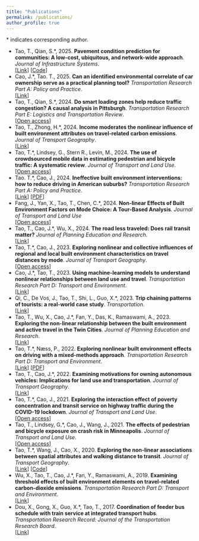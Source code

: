```yaml
---
title: "Publications"
permalink: /publications/
author_profile: true
---
```


\* indicates corresponding author.  
- Tao, T., Qian, S.\*, 2025. **Pavement condition prediction for communities: A low-cost, ubiquitous, and network-wide approach**. *Journal of Infrastructure Systems*.  
[[Link](https://doi.org/10.1061/JITSE4.ISENG-2378)] [[Code](https://github.com/vtao1989/AssetPerformance)]
- Cao, J.\*, Tao. T., 2025. **Can an identified environmental correlate of car ownership serve as a practical planning tool?** *Transportation Research Part A: Policy and Practice*.  
[[Link](https://doi.org/10.1016/j.tra.2024.104304)]
- Tao, T., Qian, S.\*, 2024. **Do smart loading zones help reduce traffic congestion? A causal analysis in Pittsburgh**. *Transportation Research Part E: Logistics and Transportation Review*.  
[[Open access](https://doi.org/10.1016/j.tre.2024.103796)]
- Tao, T., Zhong, H.\*, 2024. **Income moderates the nonlinear influence of built environment attributes on travel-related carbon emissions**. *Journal of Transport Geography*.  
[[Link](https://doi.org/10.1016/j.jtrangeo.2024.103985)]
- Tao, T.\*, Lindsey, G., Stern R., Levin, M., 2024. **The use of crowdsourced mobile data in estimating pedestrian and bicycle traffic: A systematic review**. *Journal of Transport and Land Use*.  
[[Open access](https://doi.org/10.5198/jtlu.2024.2315)]
- Tao. T.\*, Cao, J., 2024. **Ineffective built environment interventions: how to reduce driving in American suburbs?** *Transportation Research Part A: Policy and Practice*.  
[[Link](https://doi.org/10.1016/j.tra.2023.103924)] [[PDF](../files/Tao%20and%20Cao%202024%20TRA.pdf)]
- Fang, J., Yan, X., Tao, T., Chen, C.\*, 2024. **Non-linear Effects of Built Environment Factors on Mode Choice: A Tour-Based Analysis**. *Journal of Transport and Land Use*  
[[Open access](https://doi.org/10.5198/jtlu.2024.2403)]
- Tao, T., Cao, J.\*, Wu, X., 2024. **The road less traveled: Does rail transit matter?** *Journal of Planning Education and Research*.  
[[Link](https://doi.org/10.1177/0739456X211035825)]
- Tao, T.\*, Cao, J., 2023. **Exploring nonlinear and collective influences of regional and local built environment characteristics on travel distances by mode**. *Journal of Transport Geography*.  
[[Open access](https://doi.org/10.1016/j.jtrangeo.2023.103599)]
- Cao, J.\*, Tao, T., 2023. **Using machine-learning models to understand nonlinear relationships between land use and travel**. *Transportation Research Part D: Transport and Environment*.  
[[Link](https://doi.org/10.1016/j.trd.2023.103930)]
- Qi, C., De Vos, J., Tao, T., Shi, L., Guo, X.\*, 2023. **Trip chaining patterns of tourists: a real-world case study**. *Transportation*.  
[[Link](https://doi.org/10.1007/s11116-023-10418-9)]
- Tao, T., Wu, X., Cao, J.\*, Fan, Y., Das, K., Ramaswami, A., 2023. **Exploring the non-linear relationship between the built environment and active travel in the Twin Cities**. *Journal of Planning Education and Research*.  
[[Link](https://doi.org/10.1016/j.trd.2022.103443)]
- Tao, T.\*, Næss, P., 2022. **Exploring nonlinear built environment effects on driving with a mixed-methods approach**. *Transportation Research Part D: Transport and Environment*.  
[[Link](https://doi.org/10.1016/j.trd.2022.103443)] [[PDF](../files/Tao%20and%20Næss%202022%20TRD.pdf)]
- Tao, T., Cao, J.\*, 2022. **Examining motivations for owning autonomous vehicles: Implications for land use and transportation**. *Journal of Transport Geography*.  
[[Link](https://doi.org/10.1016/j.jtrangeo.2022.103361)]
- Tao, T.\*, Cao, J., 2021. **Exploring the interaction effect of poverty concentration and transit service on highway traffic during the COVID-19 lockdown**. *Journal of Transport and Land Use*.  
[[Open access](http://dx.doi.org/10.5198/jtlu.2021.1978)]
- Tao, T., Lindsey, G.\*, Cao, J., Wang, J., 2021. **The effects of pedestrian and bicycle exposure on crash risk in Minneapolis**. *Journal of Transport and Land Use*.  
[[Open access](http://dx.doi.org/10.5198/jtlu.2021.1978)]
- Tao, T.\*, Wang, J., Cao, X., 2020. **Exploring the non-linear associations between spatial attributes and walking distance to transit**. *Journal of Transport Geography*.  
[[Link](https://doi.org/10.1016/j.jtrangeo.2019.102560)] [[Code](https://vtao1989.github.io/DisToTransit_statistics/)]
- Wu, X., Tao, T., Cao, J.\*, Fan, Y., Ramaswami, A., 2019. **Examining threshold effects of built environment elements on travel-related carbon-dioxide emissions**. *Transportation Research Part D: Transport and Environment*.  
[[Link](https://doi.org/10.1016/j.trd.2019.08.018)]
- Dou, X., Gong, X., Guo, X.\*, Tao, T., 2017. **Coordination of feeder bus schedule with train service at integrated transport hubs**. *Transportation Research Record: Journal of the Transportation Research Board*.  
[[Link](https://doi.org/10.3141/2648-12)]
